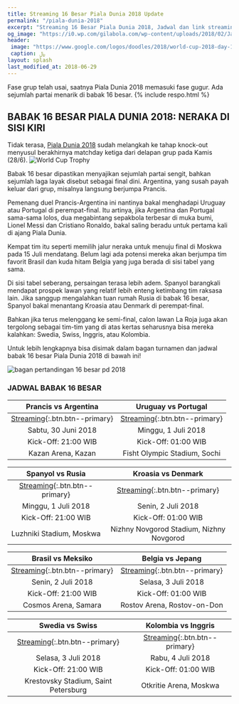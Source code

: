 ```yaml
---
title: Streaming 16 Besar Piala Dunia 2018 Update
permalink: "/piala-dunia-2018"
excerpt: "Streaming 16 Besar Piala Dunia 2018, Jadwal dan link streaming"
og_image: "https://i0.wp.com/gilabola.com/wp-content/uploads/2018/02/Jadwal-Piala-Dunia-2018-1068x601.jpg?resize=540,270"
header: 
 image: "https://www.google.com/logos/doodles/2018/world-cup-2018-day-16-5769998143324160.2-law.gif"
 caption: ﷼
layout: splash
last_modified_at: 2018-06-29
---
```

Fase grup telah usai, saatnya Piala Dunia 2018 memasuki fase gugur. Ada sejumlah partai menarik di babak 16 besar.
{% include respo.html %}
## BABAK 16 BESAR PIALA DUNIA 2018: NERAKA DI SISI KIRI

Tidak terasa, [Piala Dunia 2018](/piala-dunia-2018-hd) sudah melangkah ke tahap knock-out menyusul berakhirnya matchday ketiga dari delapan grup pada Kamis (28/6).
![World Cup Trophy](https://pbs.twimg.com/media/Dg077u3V4AAhSJm?format=jpg)

Babak 16 besar dipastikan menyajikan sejumlah partai sengit, bahkan sejumlah laga layak disebut sebagai final dini. Argentina, yang susah payah keluar dari grup, misalnya langsung berjumpa Prancis.

Pemenang duel Prancis-Argentina ini nantinya bakal menghadapi Uruguay atau Portugal di perempat-final. Itu artinya, jika Argentina dan Portugal sama-sama lolos, dua megabintang sepakbola terbesar di muka bumi, Lionel Messi dan Cristiano Ronaldo, bakal saling beradu untuk pertama kali di ajang Piala Dunia.

Kempat tim itu seperti memilih jalur neraka untuk menuju final di Moskwa pada 15 Juli mendatang. Belum lagi ada potensi mereka akan berjumpa tim favorit Brasil dan kuda hitam Belgia yang juga berada di sisi tabel yang sama.

Di sisi tabel seberang, persaingan terasa lebih adem. Spanyol barangkali mendapat prospek lawan yang relatif lebih enteng ketimbang tim raksasa lain. Jika sanggup mengalahkan tuan rumah Rusia di babak 16 besar, Spanyol bakal menantang Kroasia atau Denmark di perempat-final.

Bahkan jika terus melenggang ke semi-final, calon lawan La Roja juga akan tergolong sebagai tim-tim yang di atas kertas seharusnya bisa mereka kalahkan: Swedia, Swiss, Inggris, atau Kolombia.

Untuk lebih lengkapnya bisa disimak dalam bagan turnamen dan jadwal babak 16 besar Piala Dunia 2018 di bawah ini!

![bagan pertandingan 16 besar pd 2018](https://scontent-sit4-1.cdninstagram.com/vp/da1f973d9cfeec0e309f1a745b60c11b/5BCA7CE7/t51.2885-15/e35/35575942_247371939190412_2949756562203213824_n.jpg?_nc_eui2=AeFSIksbqCdYBHAoleNkuAyD7JQo9-Mcf83sDb58rewJ_k68LOSp2vr_2yYDr4Js0UII4IcZ3tXr3Gc6NMRZjjeT)

### JADWAL BABAK 16 BESAR

| **Prancis vs Argentina** | **Uruguay vs Portugal** |
|:---:|:---:|
| [Streaming](/16-besar-prancis-vs-argentina){:.btn.btn--primary} | [Streaming](/16-besar-uruguay-vs-portugal){:.btn.btn--primary} |
| Sabtu, 30 Juni 2018 | Minggu, 1 Juli 2018 |
| Kick-Off: 21:00 WIB | Kick-Off: 01:00 WIB |
| Kazan Arena, Kazan | Fisht Olympic Stadium, Sochi |

| **Spanyol vs Rusia** | **Kroasia vs Denmark** |
|:---:|:---:|
| [Streaming](/16-besar-spanyol-vs-rusia){:.btn.btn--primary} | [Streaming](/16-besar-kroasia-vs-denmark){:.btn.btn--primary} |
| Minggu, 1 Juli 2018 | Senin, 2 Juli 2018 |
| Kick-Off: 21:00 WIB | Kick-Off: 01:00 WIB |
| Luzhniki Stadium, Moskwa | Nizhny Novgorod Stadium, Nizhny Novgorod |

| **Brasil vs Meksiko** | **Belgia vs Jepang** |
|:---:|:---:|
| [Streaming](/16-besar-brasil-vs-meksiko){:.btn.btn--primary} | [Streaming](/16-besar-belgia-vs-jepang){:.btn.btn--primary} |
| Senin, 2 Juli 2018 | Selasa, 3 Juli 2018 |
| Kick-Off: 21:00 WIB | Kick-Off: 01:00 WIB |
| Cosmos Arena, Samara | Rostov Arena, Rostov-on-Don |

| **Swedia vs Swiss** | **Kolombia vs Inggris** |
|:---:|:---:|
| [Streaming](/16-besar-swedia-vs-swiss){:.btn.btn--primary} | [Streaming](/16-besar-kolombia-vs-inggris){:.btn.btn--primary} |
| Selasa, 3 Juli 2018 | Rabu, 4 Juli 2018 |
| Kick-Off: 21:00 WIB | Kick-Off: 01:00 WIB |
| Krestovsky Stadium, Saint Petersburg | Otkritie Arena, Moskwa |
